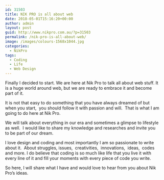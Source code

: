 ```yaml
---
id: 31503
title: NIK PRO is all about web
date: 2018-05-01T15:16:20+00:00
author: admin
layout: post
guid: http://www.nikpro.com.au/?p=31503
permalink: /nik-pro-is-all-about-web/
image: /images/colours-1568x1044.jpg
categories:
  - NikPro
tags:
  - Coding
  - Life
  - Web Design
---
```


Finally I decided to start. We are here at Nik Pro to talk all about web stuff. It is a huge world around web, but we are ready to embrace it and become part of it.

It is not that easy to do something that you have always dreamed of but when you start,  you should follow it with passion and will.  That is what I am going to do here at Nik Pro.

We will talk about everything in our era and sometimes a glimpse to lifestyle as well.  I would like to share my knowledge and researches and invite you to be part of our dream.

I love design and coding and most importantly I am so passionate to write about it.  About struggles, issues,  creativities,  innovations,  ideas,  codes and more. I do believe that coding is so much like life that you live it with every line of it and fill your moments with every piece of code you write.

So here, I will share what I have and would love to hear from you about Nik Pro&#8217;s ideas.
